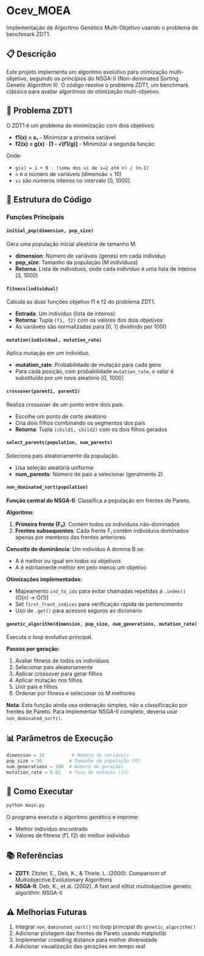 # Ocev_MOEA

Implementação de Algoritmo Genético Multi-Objetivo usando o problema de benchmark ZDT1.

## 📋 Descrição

Este projeto implementa um algoritmo evolutivo para otimização multi-objetivo, seguindo os princípios do NSGA-II (Non-dominated Sorting Genetic Algorithm II). O código resolve o problema ZDT1, um benchmark clássico para avaliar algoritmos de otimização multi-objetivo.

## 🎯 Problema ZDT1

O ZDT1 é um problema de minimização com dois objetivos:
- **f1(x) = x₁** - Minimizar a primeira variável
- **f2(x) = g(x) · [1 - √(f1/g)]** - Minimizar a segunda função

Onde:
- `g(x) = 1 + 9 · (soma dos xi de i=2 até n) / (n-1)`
- `n` é o número de variáveis (dimensão = 10)
- `xi` são números inteiros no intervalo [0, 1000]

## 🔧 Estrutura do Código

### Funções Principais

#### `initial_pop(dimension, pop_size)`
Gera uma população inicial aleatória de tamanho M.
- **dimension**: Número de variáveis (genes) em cada indivíduo
- **pop_size**: Tamanho da população (M indivíduos)
- **Retorna**: Lista de indivíduos, onde cada indivíduo é uma lista de inteiros [0, 1000]

#### `fitness(individual)`
Calcula as duas funções objetivo f1 e f2 do problema ZDT1.
- **Entrada**: Um indivíduo (lista de inteiros)
- **Retorna**: Tupla `(f1, f2)` com os valores dos dois objetivos
- As variáveis são normalizadas para [0, 1] dividindo por 1000

#### `mutation(individual, mutation_rate)`
Aplica mutação em um indivíduo.
- **mutation_rate**: Probabilidade de mutação para cada gene
- Para cada posição, com probabilidade `mutation_rate`, o valor é substituído por um novo aleatório [0, 1000]

#### `crossover(parent1, parent2)`
Realiza crossover de um ponto entre dois pais.
- Escolhe um ponto de corte aleatório
- Cria dois filhos combinando os segmentos dos pais
- **Retorna**: Tupla `(child1, child2)` com os dois filhos gerados

#### `select_parents(population, num_parents)`
Seleciona pais aleatoriamente da população.
- Usa seleção aleatória uniforme
- **num_parents**: Número de pais a selecionar (geralmente 2)

#### `non_dominated_sort(population)`
**Função central do NSGA-II**: Classifica a população em frentes de Pareto.

**Algoritmo:**
1. **Primeira frente (F₀)**: Contém todos os indivíduos não-dominados
2. **Frentes subsequentes**: Cada frente Fᵢ contém indivíduos dominados apenas por membros das frentes anteriores

**Conceito de dominância**: Um indivíduo A domina B se:
- A é melhor ou igual em todos os objetivos
- A é estritamente melhor em pelo menos um objetivo

**Otimizações implementadas:**
- Mapeamento `ind_to_idx` para evitar chamadas repetidas a `.index()` (O(n) → O(1))
- Set `first_front_indices` para verificação rápida de pertencimento
- Uso de `.get()` para acessos seguros ao dicionário

#### `genetic_algorithm(dimension, pop_size, num_generations, mutation_rate)`
Executa o loop evolutivo principal.

**Passos por geração:**
1. Avaliar fitness de todos os indivíduos
2. Selecionar pais aleatoriamente
3. Aplicar crossover para gerar filhos
4. Aplicar mutação nos filhos
5. Unir pais e filhos
6. Ordenar por fitness e selecionar os M melhores

**Nota**: Esta função ainda usa ordenação simples, não a classificação por frentes de Pareto. Para implementar NSGA-II completo, deveria usar `non_dominated_sort()`.

## 📊 Parâmetros de Execução

```python
dimension = 10          # Número de variáveis
pop_size = 50          # Tamanho da população (M)
num_generations = 200  # Número de gerações
mutation_rate = 0.01   # Taxa de mutação (1%)
```

## 🚀 Como Executar

```bash
python main.py
```

O programa executa o algoritmo genético e imprime:
- Melhor indivíduo encontrado
- Valores de fitness (f1, f2) do melhor indivíduo

## 📚 Referências

- **ZDT1**: Zitzler, E., Deb, K., & Thiele, L. (2000). Comparison of Multiobjective Evolutionary Algorithms
- **NSGA-II**: Deb, K., et al. (2002). A fast and elitist multiobjective genetic algorithm: NSGA-II

## ⚠️ Melhorias Futuras

1. Integrar `non_dominated_sort()` no loop principal do `genetic_algorithm()`
2. Adicionar plotagem das frentes de Pareto usando matplotlib
3. Implementar crowding distance para melhor diversidade
4. Adicionar visualização das gerações em tempo real

<!-- git remote add origin https://github.com/AmonOnly/Ocev_MOEA.git
git branch -M main
git push -u origin main -->